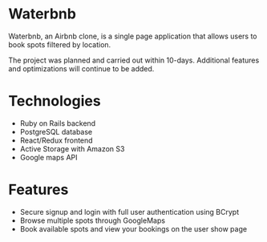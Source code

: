 # Waterbnb

Waterbnb, an Airbnb clone, is a single page application that allows users to book spots filtered by location. 

The project was planned and carried out within 10-days. Additional features and optimizations will continue to be added.


# Technologies
 * Ruby on Rails backend
 * PostgreSQL database
 * React/Redux frontend
 * Active Storage with Amazon S3
 * Google maps API
 
# Features
 * Secure signup and login with full user authentication using BCrypt
 * Browse multiple spots through GoogleMaps
 * Book available spots and view your bookings on the user show page
 
 




